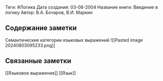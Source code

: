 Теги: #Логика
Дата создания: 03-08-2004
Название книги: Введение в логику
Автор: В.А. Бочаров, В.И. Маркин
## Содержание заметки
Семантические категории языковых выражений
![[Pasted image 20240803095233.png]]
## Связанные заметки
[[Языковое выражение]]
[[Язык]]